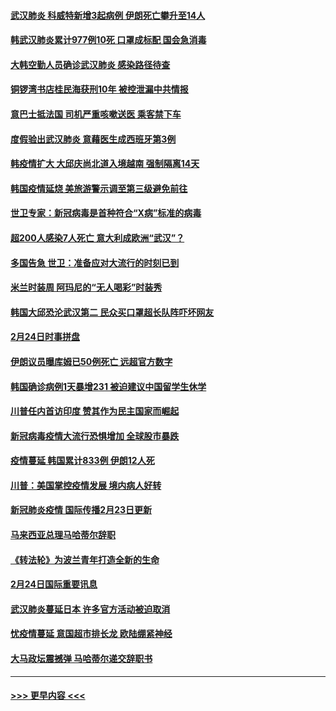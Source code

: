 #### [武汉肺炎 科威特新增3起病例 伊朗死亡攀升至14人](../pages/prog202/a102785229.md?t=02251702) 
#### [韩武汉肺炎累计977例10死 口罩成标配 国会急消毒](../pages/prog202/a102784917.md?t=02251702) 
#### [大韩空勤人员确诊武汉肺炎 感染路径待查](../pages/prog202/a102785145.md?t=02251702) 
#### [铜锣湾书店桂民海获刑10年 被控泄漏中共情报](../pages/prog202/a102785088.md?t=02251702) 
#### [意巴士抵法国 司机严重咳嗽送医 乘客禁下车](../pages/prog202/a102785016.md?t=02251702) 
#### [度假验出武汉肺炎 意藉医生成西班牙第3例](../pages/prog202/a102785005.md?t=02251702) 
#### [韩疫情扩大 大邱庆尚北道入境越南 强制隔离14天](../pages/prog202/a102784992.md?t=02251702) 
#### [韩国疫情延烧 美旅游警示调至第三级避免前往](../pages/prog202/a102784949.md?t=02251702) 
#### [世卫专家：新冠病毒是首种符合“X病”标准的病毒](../pages/prog202/a102784702.md?t=02251702) 
#### [超200人感染7人死亡 意大利成欧洲“武汉”？](../pages/prog202/a102784822.md?t=02251702) 
#### [多国告急 世卫：准备应对大流行的时刻已到](../pages/prog202/a102784810.md?t=02251702) 
#### [米兰时装周 阿玛尼的“无人喝彩”时装秀](../pages/prog202/a102784750.md?t=02251702) 
#### [韩国大邱恐沦武汉第二 民众买口罩超长队阵吓坏网友](../pages/prog202/a102784714.md?t=02251702) 
#### [2月24日时事拼盘](../pages/prog202/a102784745.md?t=02251702) 
#### [伊朗议员曝库姆已50例死亡 远超官方数字](../pages/prog202/a102784656.md?t=02251702) 
#### [韩国确诊病例1天暴增231 被迫建议中国留学生休学](../pages/prog202/a102784629.md?t=02251702) 
#### [川普任内首访印度 赞其作为民主国家而崛起](../pages/prog202/a102784631.md?t=02251702) 
#### [新冠病毒疫情大流行恐惧增加 全球股市暴跌](../pages/prog202/a102784603.md?t=02251702) 
#### [疫情蔓延 韩国累计833例 伊朗12人死](../pages/prog202/a102784616.md?t=02251702) 
#### [川普：美国掌控疫情发展 境内病人好转](../pages/prog202/a102784609.md?t=02251702) 
#### [新冠肺炎疫情 国际传播2月23日更新](../pages/prog202/a102784438.md?t=02251702) 
#### [马来西亚总理马哈蒂尔辞职](../pages/prog202/a102784436.md?t=02251702) 
#### [《转法轮》为波兰青年打造全新的生命](../pages/prog202/a102784409.md?t=02251702) 
#### [2月24日国际重要讯息](../pages/prog202/a102784367.md?t=02251702) 
#### [武汉肺炎蔓延日本  许多官方活动被迫取消](../pages/prog202/a102784375.md?t=02251702) 
#### [忧疫情蔓延 意国超市排长龙 欧陆绷紧神经](../pages/prog202/a102784283.md?t=02251702) 
#### [大马政坛震撼弹 马哈蒂尔递交辞职书](../pages/prog202/a102784261.md?t=02251702) 

----
#### [ >>> 更早内容 <<< ](../indexes/prog202-earlier.md)
